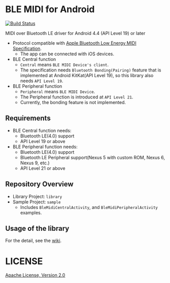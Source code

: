 BLE MIDI for Android
====================
[![Build Status](https://travis-ci.org/kshoji/BLE-MIDI-for-Android.svg?branch=master)](https://travis-ci.org/kshoji/BLE-MIDI-for-Android)

MIDI over Bluetooth LE driver for Android 4.4 (API Level 19) or later

- Protocol compatible with [Apple Bluetooth Low Energy MIDI Specification](https://developer.apple.com/bluetooth/Apple-Bluetooth-Low-Energy-MIDI-Specification.pdf).
    - The app can be connected with iOS devices.
- BLE Central function
    - `Central` means `BLE MIDI Device's client`.
    - The specification needs `Bluetooth Bonding(Pairing)` feature that is implemented at Android KitKat(API Level 19), so this library also needs `API Level 19`.
- BLE Peripheral function
    - `Peripheral` means `BLE MIDI Device`.
    - The Peripheral function is introduced at `API Level 21`. 
    - Currently, the bonding feature is not implemented.

Requirements
------------

- BLE Central function needs:
    - Bluetooth LE(4.0) support
    - API Level 19 or above
- BLE Peripheral function needs:
    - Bluetooth LE(4.0) support
    - Bluetooth LE Peripheral support(Nexus 5 with custom ROM, Nexus 6, Nexus 9, etc.)
    - API Level 21 or above

Repository Overview
-------------------

- Library Project: `library`
- Sample Project: `sample`
    - Includes `BleMidiCentralActivity`, and `BleMidiPeripheralActivity` examples.

Usage of the library
--------------------

For the detail, see the [wiki](https://github.com/kshoji/BLE-MIDI-for-Android/wiki).

LICENSE
=======
[Apache License, Version 2.0](http://www.apache.org/licenses/LICENSE-2.0)
